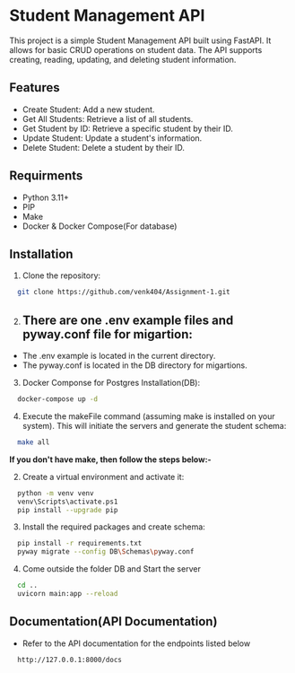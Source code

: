 
# Student Management API

This project is a simple Student Management API built using FastAPI. It allows for basic CRUD operations on student data. The API supports creating, reading, updating, and deleting student information.



## Features

- Create Student: Add a new student.
- Get All Students: Retrieve a list of all students.
- Get Student by ID: Retrieve a specific student by their ID.
- Update Student: Update a student's information.
- Delete Student: Delete a student by their ID.


## Requirments
- Python 3.11+
- PIP
- Make
- Docker & Docker Compose(For database)
## Installation
1) Clone the repository:

```bash
  git clone https://github.com/venk404/Assignment-1.git
```

2) ## There are one .env example files and  pyway.conf file for migartion:

- The .env example is located in the current directory.
- The  pyway.conf is located in the DB directory for migartions.


3) Docker Componse for Postgres Installation(DB):
```bash
  docker-compose up -d
```
4) Execute the makeFile command (assuming make is installed on your system). This will initiate the servers and generate the student schema:

```bash
  make all
```

__If you don't have make, then follow the steps below:-__

2) Create a virtual environment and activate it:

```bash
  python -m venv venv
  venv\Scripts\activate.ps1
  pip install --upgrade pip
```

3) Install the required packages and create schema:
```bash
  pip install -r requirements.txt
  pyway migrate --config DB\Schemas\pyway.conf 
```

4) Come outside the folder DB and Start the server
```bash
  cd ..
  uvicorn main:app --reload
```



## Documentation(API Documentation)

- Refer to the API documentation for the endpoints listed below
```bash
  http://127.0.0.1:8000/docs
```

